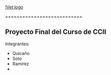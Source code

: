 [!Vet logo](https://github.com/gaco123/Proyecto_Final_CCII/blob/main/Extras/logo.png)

===========================

Proyecto Final del Curso de CCII
-------------
Integrantes:

* Quicaño
* Soto
* Ramirez
*
